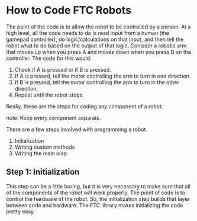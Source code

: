 # How to Code FTC Robots
The point of the code is to allow the robot to be controlled by a person. At a high level, all the code needs to do is read input from a human (the gamepad controller), do logic/calculations on that input, and then tell the robot what to do based on the output of that logic. Consider a robotic arm that moves up when you press A and moves down when you press B on the controller. The code for this would:

1. Check if A is pressed or if B is pressed.
2. If A is pressed, tell the motor controlling the arm to turn in one direction.
3. If B is pressed, tell the motor controlling the arm to turn in the other direction.
4. Repeat until the robot stops.

Really, these are the steps for coding any component of a robot.

note:
Keep every component separate.


There are a few steps involved with programming a robot.
1. Initialization
2. Writing custom methods
3. Writing the main loop

## Step 1: Initialization
This step can be a little boring, but it is very necessary to make sure that all of the components of the robot will work properly. The point of code is to control the hardware of the robot. So, the initialization step builds that layer between code and hardware. The FTC library makes initializing the code pretty easy. 

